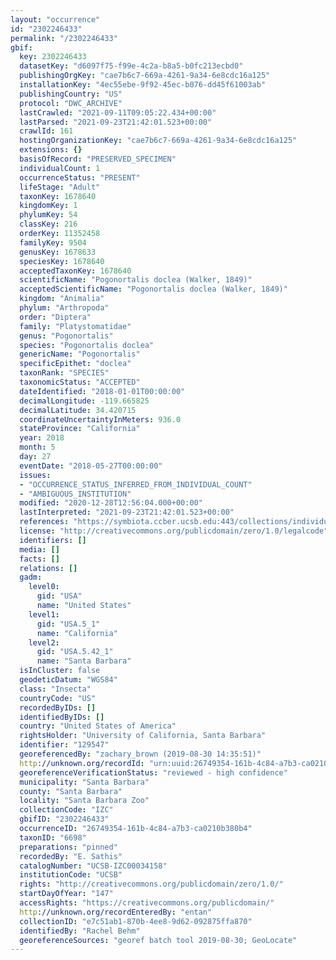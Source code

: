 ```yaml
---
layout: "occurrence"
id: "2302246433"
permalink: "/2302246433"
gbif:
  key: 2302246433
  datasetKey: "d6097f75-f99e-4c2a-b8a5-b0fc213ecbd0"
  publishingOrgKey: "cae7b6c7-669a-4261-9a34-6e8cdc16a125"
  installationKey: "4ec55ebe-9f92-45ec-b076-dd45f61003ab"
  publishingCountry: "US"
  protocol: "DWC_ARCHIVE"
  lastCrawled: "2021-09-11T09:05:22.434+00:00"
  lastParsed: "2021-09-23T21:42:01.523+00:00"
  crawlId: 161
  hostingOrganizationKey: "cae7b6c7-669a-4261-9a34-6e8cdc16a125"
  extensions: {}
  basisOfRecord: "PRESERVED_SPECIMEN"
  individualCount: 1
  occurrenceStatus: "PRESENT"
  lifeStage: "Adult"
  taxonKey: 1678640
  kingdomKey: 1
  phylumKey: 54
  classKey: 216
  orderKey: 11352458
  familyKey: 9504
  genusKey: 1678633
  speciesKey: 1678640
  acceptedTaxonKey: 1678640
  scientificName: "Pogonortalis doclea (Walker, 1849)"
  acceptedScientificName: "Pogonortalis doclea (Walker, 1849)"
  kingdom: "Animalia"
  phylum: "Arthropoda"
  order: "Diptera"
  family: "Platystomatidae"
  genus: "Pogonortalis"
  species: "Pogonortalis doclea"
  genericName: "Pogonortalis"
  specificEpithet: "doclea"
  taxonRank: "SPECIES"
  taxonomicStatus: "ACCEPTED"
  dateIdentified: "2018-01-01T00:00:00"
  decimalLongitude: -119.665825
  decimalLatitude: 34.420715
  coordinateUncertaintyInMeters: 936.0
  stateProvince: "California"
  year: 2018
  month: 5
  day: 27
  eventDate: "2018-05-27T00:00:00"
  issues:
  - "OCCURRENCE_STATUS_INFERRED_FROM_INDIVIDUAL_COUNT"
  - "AMBIGUOUS_INSTITUTION"
  modified: "2020-12-28T12:56:04.000+00:00"
  lastInterpreted: "2021-09-23T21:42:01.523+00:00"
  references: "https://symbiota.ccber.ucsb.edu:443/collections/individual/index.php?occid=129547"
  license: "http://creativecommons.org/publicdomain/zero/1.0/legalcode"
  identifiers: []
  media: []
  facts: []
  relations: []
  gadm:
    level0:
      gid: "USA"
      name: "United States"
    level1:
      gid: "USA.5_1"
      name: "California"
    level2:
      gid: "USA.5.42_1"
      name: "Santa Barbara"
  isInCluster: false
  geodeticDatum: "WGS84"
  class: "Insecta"
  countryCode: "US"
  recordedByIDs: []
  identifiedByIDs: []
  country: "United States of America"
  rightsHolder: "University of California, Santa Barbara"
  identifier: "129547"
  georeferencedBy: "zachary_brown (2019-08-30 14:35:51)"
  http://unknown.org/recordId: "urn:uuid:26749354-161b-4c84-a7b3-ca0210b380b4"
  georeferenceVerificationStatus: "reviewed - high confidence"
  municipality: "Santa Barbara"
  county: "Santa Barbara"
  locality: "Santa Barbara Zoo"
  collectionCode: "IZC"
  gbifID: "2302246433"
  occurrenceID: "26749354-161b-4c84-a7b3-ca0210b380b4"
  taxonID: "6698"
  preparations: "pinned"
  recordedBy: "E. Sathis"
  catalogNumber: "UCSB-IZC00034158"
  institutionCode: "UCSB"
  rights: "http://creativecommons.org/publicdomain/zero/1.0/"
  startDayOfYear: "147"
  accessRights: "https://creativecommons.org/publicdomain/"
  http://unknown.org/recordEnteredBy: "entan"
  collectionID: "e7c51ab1-870b-4ee8-9d62-092875ffa870"
  identifiedBy: "Rachel Behm"
  georeferenceSources: "georef batch tool 2019-08-30; GeoLocate"
---
```

